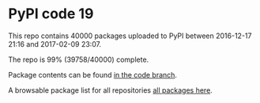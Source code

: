 # PyPI code 19

This repo contains 40000 packages uploaded to PyPI between 
2016-12-17 21:16 and 2017-02-09 23:07.

The repo is 99% (39758/40000) complete.

Package contents can be found [in the code branch](https://github.com/pypi-data/pypi-mirror-19/tree/code/packages).

A browsable package list for all repositories [all packages here](https://pypi-data.github.io/website/repositories/pypi-mirror-19).


